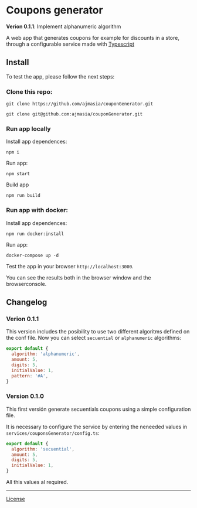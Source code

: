 # Coupons generator
**Verion 0.1.1**: Implement alphanumeric algorithm

A web app that generates coupons for example for discounts in a store, through a configurable service made with [Typescript](https://www.typescriptlang.org)

## Install
To test the app, please follow the next steps:

### Clone this repo:
  
```git clone https://github.com/ajmasia/couponGenerator.git```

```git clone git@github.com:ajmasia/couponGenerator.git```

### Run app locally

Install app dependences:

```npm i```

Run app:

```npm start```

Build app

```npm run build```

### Run app with docker:

Install app dependences:

```npm run docker:install```

Run app:

```docker-compose up -d```

Test the app in your browser `http://localhost:3000`.

You can see the results both in the browser window and the browserconsole.



## Changelog

### Verion 0.1.1

This version includes the posibility to use two different algoritms defined on the conf file. Now you can select `secuential` or `alphanumeric` algorithms:

```js
export default {
  algorithm: 'alphanumeric',
  amount: 5,
  digits: 5,
  initialValue: 1,
  pattern: '#A',
}
```

### Version 0.1.0

This first versión generate secuentials coupons using a simple configuration file.

It is necessary to configure the service by entering the neneeded values in `services/couponsGenerator/config.ts`:

```js
export default {
  algorithm: 'secuential',
  amount: 5,
  digits: 5,
  initialValue: 1,
}
```

All this values al required.

----
[License](./LICENSE)